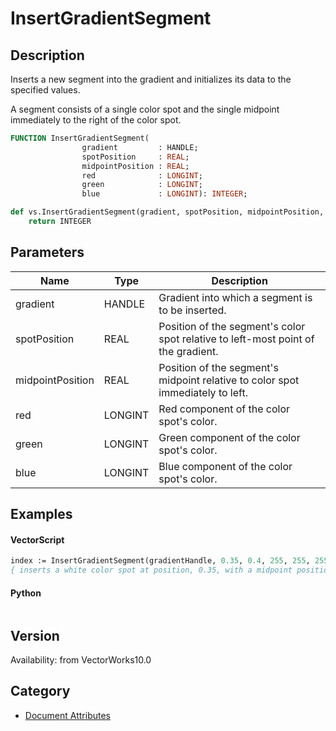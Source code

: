 # InsertGradientSegment

## Description
Inserts a new segment into the gradient and initializes its data to the specified values.

A segment consists of a single color spot and the single midpoint immediately to the right of the color spot.

```pascal
FUNCTION InsertGradientSegment(
				gradient         : HANDLE;
				spotPosition     : REAL;
				midpointPosition : REAL;
				red              : LONGINT;
				green            : LONGINT;
				blue             : LONGINT): INTEGER;
```

```python
def vs.InsertGradientSegment(gradient, spotPosition, midpointPosition, red, green, blue):
    return INTEGER
```

## Parameters
|Name|Type|Description|
|---|---|---|
|gradient|HANDLE|Gradient into which a segment is to be inserted.|
|spotPosition|REAL|Position of the segment's color spot relative to left-most point of the gradient.|(position >= 0.0 and position <= 1.0)|
|midpointPosition|REAL|Position of the segment's midpoint relative to color spot immediately to left.|(position >= 0.0 and position <= 1.0)|
|red|LONGINT|Red component of the color spot's color.|(red >= 0 and red <= 255)|
|green|LONGINT|Green component of the color spot's color.|(green >= 0 and green <= 255)|
|blue|LONGINT|Blue component of the color spot's color.|(blue >= 0 and blue <= 255)|

## Examples
#### VectorScript ####
```pascal
index := InsertGradientSegment(gradientHandle, 0.35, 0.4, 255, 255, 255);
{ inserts a white color spot at position, 0.35, with a midpoint position of 0.4 }
```
#### Python ####
```python

```

## Version
Availability: from VectorWorks10.0

## Category
* [Document Attributes](../Categories/Document%20Attributes.md)
